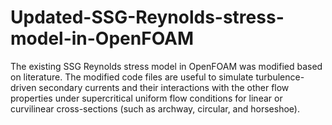 # Updated-SSG-Reynolds-stress-model-in-OpenFOAM
The existing SSG Reynolds stress model in OpenFOAM was modified based on literature. The modified code files are useful to simulate turbulence-driven secondary currents and their interactions with the other flow properties under supercritical uniform flow conditions for linear or curvilinear cross-sections (such as archway, circular, and horseshoe).
